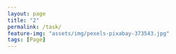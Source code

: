 ```yaml
---
layout: page
title: "2"
permalink: /task/
feature-img: "assets/img/pexels-pixabay-373543.jpg"
tags: [Page]
---
```



